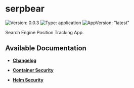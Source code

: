 # serpbear

![Version: 0.0.3](https://img.shields.io/badge/Version-0.0.3-informational?style=flat-square) ![Type: application](https://img.shields.io/badge/Type-application-informational?style=flat-square) ![AppVersion: "latest"](https://img.shields.io/badge/AppVersion-"latest"-informational?style=flat-square)

Search Engine Position Tracking App.

## Available Documentation

- [**Changelog**](CHANGELOG)

- [**Container Security**](container-security)

- [**Helm Security**](helm-security)

